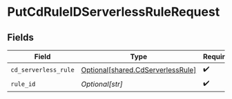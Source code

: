 # PutCdRuleIDServerlessRuleRequest


## Fields

| Field                                                                            | Type                                                                             | Required                                                                         | Description                                                                      |
| -------------------------------------------------------------------------------- | -------------------------------------------------------------------------------- | -------------------------------------------------------------------------------- | -------------------------------------------------------------------------------- |
| `cd_serverless_rule`                                                             | [Optional[shared.CdServerlessRule]](undefined/models/shared/cdserverlessrule.md) | :heavy_check_mark:                                                               | N/A                                                                              |
| `rule_id`                                                                        | *Optional[str]*                                                                  | :heavy_check_mark:                                                               | N/A                                                                              |